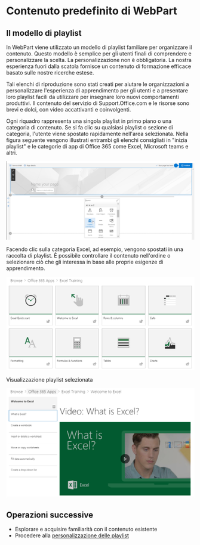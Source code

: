 # <a name="webpart-default-content"></a>Contenuto predefinito di WebPart

## <a name="the-playlist-model"></a>Il modello di playlist

In WebPart viene utilizzato un modello di playlist familiare per organizzare il contenuto.  Questo modello è semplice per gli utenti finali di comprendere e personalizzare la scelta.  La personalizzazione non è obbligatoria.  La nostra esperienza fuori dalla scatola fornisce un contenuto di formazione efficace basato sulle nostre ricerche estese.

Tali elenchi di riproduzione sono stati creati per aiutare le organizzazioni a personalizzare l'esperienza di apprendimento per gli utenti e a presentare loro playlist facili da utilizzare per insegnare loro nuovi comportamenti produttivi. Il contenuto del servizio di Support.Office.com e le risorse sono brevi e dolci, con video accattivanti e coinvolgenti. 

Ogni riquadro rappresenta una singola playlist in primo piano o una categoria di contenuto. Se si fa clic su qualsiasi playlist o sezione di categoria, l'utente viene spostato rapidamente nell'area selezionata. Nella figura seguente vengono illustrati entrambi gli elenchi consigliati in "inizia playlist" e le categorie di app di Office 365 come Excel, Microsoft teams e altri. 

![Visualizzazione predefinita di WebPart](media/clo365addwebpart.png)

Facendo clic sulla categoria Excel, ad esempio, vengono spostati in una raccolta di playlist.  È possibile controllare il contenuto nell'ordine o selezionare ciò che gli interessa in base alle proprie esigenze di apprendimento. 

![Playlist WebPart](media/clo365exceltraining.png)

Visualizzazione playlist selezionata

![Playlist di Excel](media/clo365excelplaylist.png)

## <a name="next-steps"></a>Operazioni successive

- Esplorare e acquisire familiarità con il contenuto esistente
- Procedere alla [personalizzazione delle playlist](customplaylists.md)